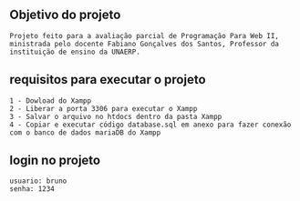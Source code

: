 ## Objetivo do projeto
    Projeto feito para a avaliação parcial de Programação Para Web II, ministrada pelo docente Fabiano Gonçalves dos Santos, Professor da instituição de ensino da UNAERP.

## requisitos para executar o projeto
    1 - Dowload do Xampp
    2 - Liberar a porta 3306 para executar o Xampp
    3 - Salvar o arquivo no htdocs dentro da pasta Xampp
    4 - Copiar e executar código database.sql em anexo para fazer conexão com o banco de dados mariaDB do Xampp

## login no projeto
    usuario: bruno
    senha: 1234